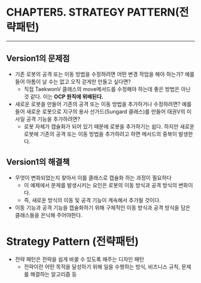# CHAPTER5. STRATEGY PATTERN(전략패턴)
------------------------------------

## Version1의 문제점
* 기존 로봇의 공격 또는 이동 방법을 수정하려면 어떤 변경 작업을 해야 하는가? 예를 들어 아톰이 날 수는 없고 오직 걷게만 만들고 싶다면?
    * 직접 TaekwonV 클래스의 move메서드를 수정해야 하는데 좋은 방법은 아닌 것 같다. 이는 **OCP 원칙에 위배된다.**
* 새로운 로봇을 만들어 기존의 공격 또는 이동 방법을 추가하거나 수정하려면? 예를 들어 새로운 로봇으로 지구의 용사 선가드(Sungard 클래스)를 만들어 태권V의 미사일 공격 기능을 추가하려면?
    * 로봇 자체가 캡슐화가 되어 있기 때문에 로봇을 추가하기는 쉽다. 하지만 새로운 로봇에 기존의 공격 또는 이동 방법을 추가하려고 하면 메서드의 중복이 발생한다.

## Version1의 해결책
* 무엇이 변화되었는지 찾아서 이를 클래스로 캡슐화 하는 과정이 필요하다
    * 이 예제에서 문제를 발생시키는 요인은 로봇의 이동 방식과 공격 방식의 변화이다.
    * 즉, 새로운 방식의 이동 및 공격 기능이 계속해서 추가될 것이다.
* 이동 기능과 공격 기능을 캡슐화하기 위해 구체적인 이동 방식과 공격 방식을 담은 클래스들을 은닉해 주어야한다.

# Strategy Pattern (전략패턴)
* 전략 패턴은 전략을 쉽게 바꿀 수 있도록 해주는 디자인 패턴
    * 전략이란 어떤 목적을 달성하기 위해 일을 수행하는 방식, 비즈니스 규칙, 문제를 해결하는 알고리즘 등
 